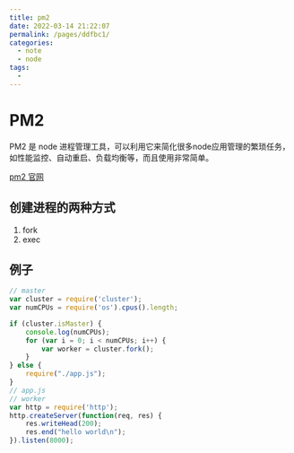 ```yaml
---
title: pm2
date: 2022-03-14 21:22:07
permalink: /pages/ddfbc1/
categories:
  - note
  - node
tags:
  - 
---
```

# PM2

PM2 是 node 进程管理工具，可以利用它来简化很多node应用管理的繁琐任务，如性能监控、自动重启、负载均衡等，而且使用非常简单。

[pm2 官网](https://pm2.io/)

## 创建进程的两种方式<Badge type="tip" text="了解即可"/>

1. fork
2. exec

## 例子

```js
// master
var cluster = require('cluster');
var numCPUs = require('os').cpus().length;

if (cluster.isMaster) {
    console.log(numCPUs);
    for (var i = 0; i < numCPUs; i++) {
        var worker = cluster.fork();
    }
} else {
    require("./app.js");
}
// app.js
// worker
var http = require('http');
http.createServer(function(req, res) {
    res.writeHead(200);
    res.end("hello world\n");
}).listen(8000);
```
